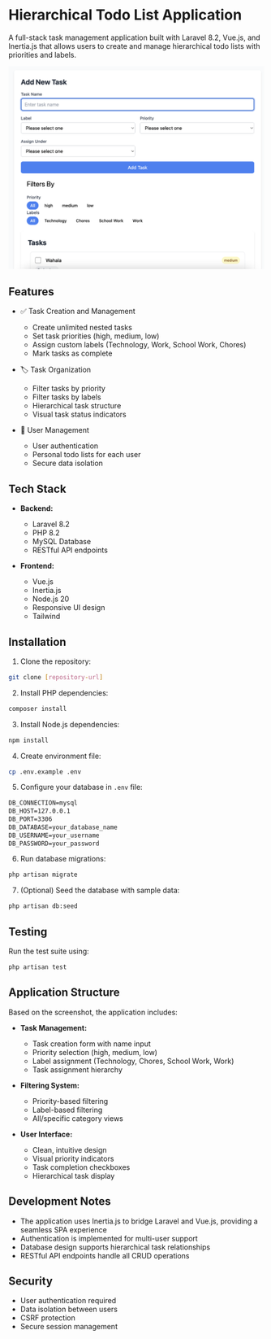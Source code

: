 # Hierarchical Todo List Application

A full-stack task management application built with Laravel 8.2, Vue.js, and Inertia.js that allows users to create and manage hierarchical todo lists with priorities and labels.

![Description](docs/images/todo-main.png)

## Features

- ✅ Task Creation and Management
    - Create unlimited nested tasks
    - Set task priorities (high, medium, low)
    - Assign custom labels (Technology, Work, School Work, Chores)
    - Mark tasks as complete

- 🏷️ Task Organization
    - Filter tasks by priority
    - Filter tasks by labels
    - Hierarchical task structure
    - Visual task status indicators

- 👥 User Management
    - User authentication
    - Personal todo lists for each user
    - Secure data isolation

## Tech Stack

- **Backend:**
    - Laravel 8.2
    - PHP 8.2
    - MySQL Database
    - RESTful API endpoints

- **Frontend:**
    - Vue.js
    - Inertia.js
    - Node.js 20
    - Responsive UI design
    - Tailwind

## Installation

1. Clone the repository:
```bash
git clone [repository-url]
```

2. Install PHP dependencies:
```bash
composer install
```

3. Install Node.js dependencies:
```bash
npm install
```

4. Create environment file:
```bash
cp .env.example .env
```

5. Configure your database in `.env` file:
```
DB_CONNECTION=mysql
DB_HOST=127.0.0.1
DB_PORT=3306
DB_DATABASE=your_database_name
DB_USERNAME=your_username
DB_PASSWORD=your_password
```

6. Run database migrations:
```bash
php artisan migrate
```

7. (Optional) Seed the database with sample data:
```bash
php artisan db:seed
```

## Testing

Run the test suite using:
```bash
php artisan test
```

## Application Structure

Based on the screenshot, the application includes:

- **Task Management:**
    - Task creation form with name input
    - Priority selection (high, medium, low)
    - Label assignment (Technology, Chores, School Work, Work)
    - Task assignment hierarchy

- **Filtering System:**
    - Priority-based filtering
    - Label-based filtering
    - All/specific category views

- **User Interface:**
    - Clean, intuitive design
    - Visual priority indicators
    - Task completion checkboxes
    - Hierarchical task display

## Development Notes

- The application uses Inertia.js to bridge Laravel and Vue.js, providing a seamless SPA experience
- Authentication is implemented for multi-user support
- Database design supports hierarchical task relationships
- RESTful API endpoints handle all CRUD operations

## Security

- User authentication required
- Data isolation between users
- CSRF protection
- Secure session management


